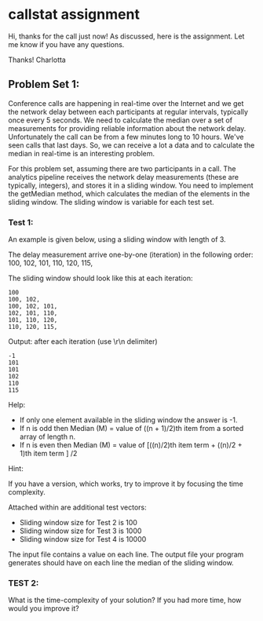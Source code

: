 # callstat assignment

Hi, thanks for the call just now! As discussed, here is the assignment. Let me know if you have any questions.

Thanks!
Charlotta

## Problem Set 1:

Conference calls are happening in real-time over the Internet and we get the network delay between each participants at regular intervals, typically once every 5 seconds. We need to calculate the median over a set of measurements for providing reliable information about the network delay. Unfortunately the call can be from a few minutes long to 10 hours. We've seen calls that last days. So, we can receive a lot a data and to calculate the median in real-time is an interesting problem.

For this problem set, assuming there are two participants in a call. The analytics pipeline receives the network delay measurements (these are typically, integers), and stores it in a sliding window. You need to implement the getMedian method, which calculates the median of the elements in the sliding window. The sliding window is variable for each test set.

### Test 1:

An example is given below, using a sliding window with length of 3.

The delay measurement arrive one-by-one (iteration) in the following order:
100, 102, 101, 110, 120, 115,

The sliding window should look like this at each iteration:

    100
    100, 102,
    100, 102, 101,
    102, 101, 110,
    101, 110, 120,
    110, 120, 115,

Output: after each iteration (use \r\n delimiter)

    -1
    101
    101
    102
    110
    115

Help:

* If only one element available in the sliding window the answer is -1.
* If n is odd then Median (M) = value of ((n + 1)/2)th item from a sorted array of length n.
* If n is even then Median (M) = value of [((n)/2)th item term + ((n)/2 + 1)th item term ] /2

Hint:

If you have a version, which works, try to improve it by focusing the time complexity.

Attached within are additional test vectors:

* Sliding window size for Test 2 is 100
* Sliding window size for Test 3 is 1000
* Sliding window size for Test 4 is 10000

The input file contains a value on each line.
The output file your program generates should have on each line the median of the sliding window.

### TEST 2:

What is the time-complexity of your solution? If you had more time, how would you improve it?
